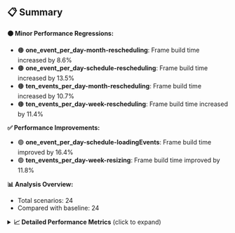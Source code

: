 ## 📋 Summary

**🟠 Minor Performance Regressions:**
- 🟠 **one_event_per_day-month-rescheduling**: Frame build time increased by 8.6%
- 🟠 **one_event_per_day-schedule-rescheduling**: Frame build time increased by 13.5%
- 🟠 **ten_events_per_day-month-rescheduling**: Frame build time increased by 10.7%
- 🟠 **ten_events_per_day-week-rescheduling**: Frame build time increased by 11.4%

**✅ Performance Improvements:**
- 🟢 **one_event_per_day-schedule-loadingEvents**: Frame build time improved by 16.4%
- 🟢 **ten_events_per_day-week-resizing**: Frame build time improved by 11.8%

**📊 Analysis Overview:**
- Total scenarios: 24
- Compared with baseline: 24

<details>
<summary><strong>📈 Detailed Performance Metrics</strong> (click to expand)</summary>

#### one_event_per_day-month-loadingEvents

| Metric | Current | Baseline | Change | Status |
|--------|---------|----------|--------|--------|
| Average Frame Build Time Millis | 4.04ms | 4.20ms | -0.16ms (-3.8%) | 🟡 |
| Worst Frame Build Time Millis | 7.94ms | 8.29ms | -0.34ms (-4.1%) | 🟡 |
| Missed Frame Build Budget Count | 0.0 | 0.0 | +0 (+0.0%) | 🟡 |
| Average Frame Rasterizer Time Millis | 2.25ms | 2.50ms | -0.25ms (-9.9%) | 🟢 |
| Missed Frame Rasterizer Budget Count | 0.0 | 0.0 | +0 (+0.0%) | 🟡 |
| New Gen Gc Count | 0.0 | 0.0 | +0 (+0.0%) | 🟡 |
| Old Gen Gc Count | 1.0 | 1.0 | +0 (+0.0%) | 🟡 |

#### one_event_per_day-month-navigation

| Metric | Current | Baseline | Change | Status |
|--------|---------|----------|--------|--------|
| Average Frame Build Time Millis | 4.51ms | 4.92ms | -0.41ms (-8.4%) | 🟢 |
| Worst Frame Build Time Millis | 17.75ms | 19.09ms | -1.33ms (-7.0%) | 🟢 |
| Missed Frame Build Budget Count | 1.0 | 1.25 | -0 (-20.0%) | 🟢 |
| Average Frame Rasterizer Time Millis | 3.81ms | 3.85ms | -0.05ms (-1.2%) | 🟡 |
| Missed Frame Rasterizer Budget Count | 0.25 | 0.25 | +0 (+0.0%) | 🟡 |
| New Gen Gc Count | 5.5 | 5.5 | +0 (+0.0%) | 🟡 |
| Old Gen Gc Count | 3.5 | 3.5 | +0 (+0.0%) | 🟡 |

#### one_event_per_day-month-rescheduling

| Metric | Current | Baseline | Change | Status |
|--------|---------|----------|--------|--------|
| Average Frame Build Time Millis | 0.68ms | 0.63ms | +0.05ms (+8.6%) | 🟠 |
| Worst Frame Build Time Millis | 4.61ms | 3.77ms | +0.83ms (+22.1%) | 🔴 |
| Missed Frame Build Budget Count | 0.0 | 0.0 | +0 (+0.0%) | 🟡 |
| Average Frame Rasterizer Time Millis | 4.82ms | 3.34ms | +1.49ms (+44.5%) | 🔴 |
| Missed Frame Rasterizer Budget Count | 6.0 | 1.25 | +5 (+380.0%) | 🔴 |
| New Gen Gc Count | 3.5 | 4.0 | -0 (-12.5%) | 🟢 |
| Old Gen Gc Count | 3.5 | 2.0 | +2 (+75.0%) | 🔴 |

#### one_event_per_day-month-resizing

| Metric | Current | Baseline | Change | Status |
|--------|---------|----------|--------|--------|
| Average Frame Build Time Millis | 0.50ms | 0.51ms | -0.01ms (-2.4%) | 🟡 |
| Worst Frame Build Time Millis | 3.15ms | 3.31ms | -0.16ms (-4.9%) | 🟡 |
| Missed Frame Build Budget Count | 0.0 | 0.0 | +0 (+0.0%) | 🟡 |
| Average Frame Rasterizer Time Millis | 3.17ms | 2.64ms | +0.53ms (+20.1%) | 🔴 |
| Missed Frame Rasterizer Budget Count | 0.0 | 0.0 | +0 (+0.0%) | 🟡 |
| New Gen Gc Count | 0.0 | 2.0 | -2 (-100.0%) | 🟢 |
| Old Gen Gc Count | 1.5 | 2.0 | -0 (-25.0%) | 🟢 |

#### one_event_per_day-schedule-loadingEvents

| Metric | Current | Baseline | Change | Status |
|--------|---------|----------|--------|--------|
| Average Frame Build Time Millis | 8.68ms | 10.38ms | -1.71ms (-16.4%) | 🟢 |
| Worst Frame Build Time Millis | 24.79ms | 29.94ms | -5.15ms (-17.2%) | 🟢 |
| Missed Frame Build Budget Count | 1.0 | 1.0 | +0 (+0.0%) | 🟡 |
| Average Frame Rasterizer Time Millis | 2.80ms | 2.39ms | +0.41ms (+17.1%) | 🔴 |
| Missed Frame Rasterizer Budget Count | 0.0 | 0.0 | +0 (+0.0%) | 🟡 |
| New Gen Gc Count | 2.0 | 1.5 | +0 (+33.3%) | 🔴 |
| Old Gen Gc Count | 1.5 | 2.0 | -0 (-25.0%) | 🟢 |

#### one_event_per_day-schedule-navigation

| Metric | Current | Baseline | Change | Status |
|--------|---------|----------|--------|--------|
| Average Frame Build Time Millis | 6.61ms | 7.15ms | -0.55ms (-7.7%) | 🟢 |
| Worst Frame Build Time Millis | 12.95ms | 16.85ms | -3.90ms (-23.1%) | 🟢 |
| Missed Frame Build Budget Count | 0.0 | 0.75 | -1 (-100.0%) | 🟢 |
| Average Frame Rasterizer Time Millis | 3.30ms | 3.43ms | -0.12ms (-3.6%) | 🟡 |
| Missed Frame Rasterizer Budget Count | 0.0 | 0.0 | +0 (+0.0%) | 🟡 |
| New Gen Gc Count | 6.0 | 6.0 | +0 (+0.0%) | 🟡 |
| Old Gen Gc Count | 2.0 | 2.0 | +0 (+0.0%) | 🟡 |

#### one_event_per_day-schedule-rescheduling

| Metric | Current | Baseline | Change | Status |
|--------|---------|----------|--------|--------|
| Average Frame Build Time Millis | 2.18ms | 1.92ms | +0.26ms (+13.5%) | 🔴 |
| Worst Frame Build Time Millis | 29.33ms | 25.43ms | +3.89ms (+15.3%) | 🔴 |
| Missed Frame Build Budget Count | 1.0 | 1.75 | -1 (-42.9%) | 🟢 |
| Average Frame Rasterizer Time Millis | 5.36ms | 3.21ms | +2.14ms (+66.7%) | 🔴 |
| Missed Frame Rasterizer Budget Count | 6.0 | 0.0 | +6 (+0.0%) | 🟡 |
| New Gen Gc Count | 8.5 | 9.5 | -1 (-10.5%) | 🟢 |
| Old Gen Gc Count | 4.0 | 4.0 | +0 (+0.0%) | 🟡 |

#### one_event_per_day-week-loadingEvents

| Metric | Current | Baseline | Change | Status |
|--------|---------|----------|--------|--------|
| Average Frame Build Time Millis | 1.22ms | 1.22ms | +0.00ms (+0.2%) | 🟠 |
| Worst Frame Build Time Millis | 2.32ms | 2.31ms | +0.01ms (+0.6%) | 🟠 |
| Missed Frame Build Budget Count | 0.0 | 0.0 | +0 (+0.0%) | 🟡 |
| Average Frame Rasterizer Time Millis | 2.09ms | 2.27ms | -0.18ms (-8.0%) | 🟢 |
| Missed Frame Rasterizer Budget Count | 0.0 | 0.0 | +0 (+0.0%) | 🟡 |
| New Gen Gc Count | 0.0 | 0.0 | +0 (+0.0%) | 🟡 |
| Old Gen Gc Count | 0.5 | 0.5 | +0 (+0.0%) | 🟡 |

#### one_event_per_day-week-navigation

| Metric | Current | Baseline | Change | Status |
|--------|---------|----------|--------|--------|
| Average Frame Build Time Millis | 2.99ms | 3.05ms | -0.06ms (-2.1%) | 🟡 |
| Worst Frame Build Time Millis | 9.98ms | 10.67ms | -0.69ms (-6.4%) | 🟢 |
| Missed Frame Build Budget Count | 0.0 | 0.0 | +0 (+0.0%) | 🟡 |
| Average Frame Rasterizer Time Millis | 3.41ms | 3.40ms | +0.01ms (+0.3%) | 🟠 |
| Missed Frame Rasterizer Budget Count | 0.25 | 0.25 | +0 (+0.0%) | 🟡 |
| New Gen Gc Count | 6.0 | 6.0 | +0 (+0.0%) | 🟡 |
| Old Gen Gc Count | 4.0 | 4.0 | +0 (+0.0%) | 🟡 |

#### one_event_per_day-week-rescheduling

| Metric | Current | Baseline | Change | Status |
|--------|---------|----------|--------|--------|
| Average Frame Build Time Millis | 0.62ms | 0.64ms | -0.02ms (-2.8%) | 🟡 |
| Worst Frame Build Time Millis | 3.78ms | 3.09ms | +0.69ms (+22.2%) | 🔴 |
| Missed Frame Build Budget Count | 0.0 | 0.0 | +0 (+0.0%) | 🟡 |
| Average Frame Rasterizer Time Millis | 3.94ms | 3.63ms | +0.30ms (+8.3%) | 🟠 |
| Missed Frame Rasterizer Budget Count | 3.25 | 1.75 | +2 (+85.7%) | 🔴 |
| New Gen Gc Count | 4.0 | 4.0 | +0 (+0.0%) | 🟡 |
| Old Gen Gc Count | 2.5 | 2.0 | +0 (+25.0%) | 🔴 |

#### one_event_per_day-week-resizing

| Metric | Current | Baseline | Change | Status |
|--------|---------|----------|--------|--------|
| Average Frame Build Time Millis | 0.61ms | 0.65ms | -0.05ms (-7.4%) | 🟢 |
| Worst Frame Build Time Millis | 2.09ms | 2.85ms | -0.77ms (-26.9%) | 🟢 |
| Missed Frame Build Budget Count | 0.0 | 0.0 | +0 (+0.0%) | 🟡 |
| Average Frame Rasterizer Time Millis | 4.84ms | 5.16ms | -0.32ms (-6.3%) | 🟢 |
| Missed Frame Rasterizer Budget Count | 2.5 | 3.0 | -0 (-16.7%) | 🟢 |
| New Gen Gc Count | 2.0 | 2.0 | +0 (+0.0%) | 🟡 |
| Old Gen Gc Count | 2.0 | 2.0 | +0 (+0.0%) | 🟡 |

#### one_event_per_day-week-scrolling

| Metric | Current | Baseline | Change | Status |
|--------|---------|----------|--------|--------|
| Average Frame Build Time Millis | 1.87ms | 1.94ms | -0.07ms (-3.6%) | 🟡 |
| Worst Frame Build Time Millis | 3.92ms | 4.33ms | -0.41ms (-9.6%) | 🟢 |
| Missed Frame Build Budget Count | 0.0 | 0.0 | +0 (+0.0%) | 🟡 |
| Average Frame Rasterizer Time Millis | 4.61ms | 5.23ms | -0.63ms (-12.0%) | 🟢 |
| Missed Frame Rasterizer Budget Count | 0.25 | 0.25 | +0 (+0.0%) | 🟡 |
| New Gen Gc Count | 5.5 | 6.0 | -0 (-8.3%) | 🟢 |
| Old Gen Gc Count | 2.0 | 2.0 | +0 (+0.0%) | 🟡 |

#### ten_events_per_day-month-loadingEvents

| Metric | Current | Baseline | Change | Status |
|--------|---------|----------|--------|--------|
| Average Frame Build Time Millis | 9.66ms | 9.47ms | +0.19ms (+2.0%) | 🟠 |
| Worst Frame Build Time Millis | 28.76ms | 28.29ms | +0.48ms (+1.7%) | 🟠 |
| Missed Frame Build Budget Count | 7.0 | 7.25 | -0 (-3.4%) | 🟡 |
| Average Frame Rasterizer Time Millis | 5.00ms | 4.73ms | +0.28ms (+5.8%) | 🟠 |
| Missed Frame Rasterizer Budget Count | 0.0 | 0.0 | +0 (+0.0%) | 🟡 |
| New Gen Gc Count | 10.0 | 10.0 | +0 (+0.0%) | 🟡 |
| Old Gen Gc Count | 7.5 | 6.5 | +1 (+15.4%) | 🔴 |

#### ten_events_per_day-month-navigation

| Metric | Current | Baseline | Change | Status |
|--------|---------|----------|--------|--------|
| Average Frame Build Time Millis | 10.22ms | 10.76ms | -0.54ms (-5.0%) | 🟢 |
| Worst Frame Build Time Millis | 42.67ms | 40.94ms | +1.73ms (+4.2%) | 🟠 |
| Missed Frame Build Budget Count | 2.0 | 2.75 | -1 (-27.3%) | 🟢 |
| Average Frame Rasterizer Time Millis | 4.75ms | 5.05ms | -0.30ms (-6.0%) | 🟢 |
| Missed Frame Rasterizer Budget Count | 0.0 | 0.0 | +0 (+0.0%) | 🟡 |
| New Gen Gc Count | 10.0 | 8.0 | +2 (+25.0%) | 🔴 |
| Old Gen Gc Count | 7.0 | 6.0 | +1 (+16.7%) | 🔴 |

#### ten_events_per_day-month-rescheduling

| Metric | Current | Baseline | Change | Status |
|--------|---------|----------|--------|--------|
| Average Frame Build Time Millis | 1.48ms | 1.34ms | +0.14ms (+10.7%) | 🔴 |
| Worst Frame Build Time Millis | 18.38ms | 12.53ms | +5.84ms (+46.6%) | 🔴 |
| Missed Frame Build Budget Count | 1.0 | 0.0 | +1 (+0.0%) | 🟡 |
| Average Frame Rasterizer Time Millis | 6.33ms | 4.12ms | +2.21ms (+53.7%) | 🔴 |
| Missed Frame Rasterizer Budget Count | 0.0 | 0.0 | +0 (+0.0%) | 🟡 |
| New Gen Gc Count | 6.0 | 6.0 | +0 (+0.0%) | 🟡 |
| Old Gen Gc Count | 1.5 | 1.5 | +0 (+0.0%) | 🟡 |

#### ten_events_per_day-month-resizing

| Metric | Current | Baseline | Change | Status |
|--------|---------|----------|--------|--------|
| Average Frame Build Time Millis | 1.63ms | 1.64ms | -0.01ms (-0.6%) | 🟡 |
| Worst Frame Build Time Millis | 12.56ms | 13.03ms | -0.48ms (-3.7%) | 🟡 |
| Missed Frame Build Budget Count | 0.0 | 0.0 | +0 (+0.0%) | 🟡 |
| Average Frame Rasterizer Time Millis | 9.58ms | 7.54ms | +2.04ms (+27.0%) | 🔴 |
| Missed Frame Rasterizer Budget Count | 1.5 | 3.75 | -2 (-60.0%) | 🟢 |
| New Gen Gc Count | 0.0 | 2.0 | -2 (-100.0%) | 🟢 |
| Old Gen Gc Count | 1.5 | 2.5 | -1 (-40.0%) | 🟢 |

#### ten_events_per_day-schedule-loadingEvents

| Metric | Current | Baseline | Change | Status |
|--------|---------|----------|--------|--------|
| Average Frame Build Time Millis | 5.55ms | 5.75ms | -0.19ms (-3.3%) | 🟡 |
| Worst Frame Build Time Millis | 27.81ms | 29.86ms | -2.05ms (-6.9%) | 🟢 |
| Missed Frame Build Budget Count | 4.0 | 4.5 | -0 (-11.1%) | 🟢 |
| Average Frame Rasterizer Time Millis | 2.99ms | 3.10ms | -0.12ms (-3.8%) | 🟡 |
| Missed Frame Rasterizer Budget Count | 0.0 | 0.0 | +0 (+0.0%) | 🟡 |
| New Gen Gc Count | 12.0 | 12.0 | +0 (+0.0%) | 🟡 |
| Old Gen Gc Count | 5.5 | 5.5 | +0 (+0.0%) | 🟡 |

#### ten_events_per_day-schedule-navigation

| Metric | Current | Baseline | Change | Status |
|--------|---------|----------|--------|--------|
| Average Frame Build Time Millis | 21.55ms | 21.36ms | +0.19ms (+0.9%) | 🟠 |
| Worst Frame Build Time Millis | 42.46ms | 41.28ms | +1.18ms (+2.8%) | 🟠 |
| Missed Frame Build Budget Count | 10.25 | 10.75 | -0 (-4.7%) | 🟡 |
| Average Frame Rasterizer Time Millis | 2.96ms | 3.08ms | -0.12ms (-3.8%) | 🟡 |
| Missed Frame Rasterizer Budget Count | 0.0 | 0.0 | +0 (+0.0%) | 🟡 |
| New Gen Gc Count | 18.0 | 18.0 | +0 (+0.0%) | 🟡 |
| Old Gen Gc Count | 9.0 | 9.0 | +0 (+0.0%) | 🟡 |

#### ten_events_per_day-schedule-rescheduling

| Metric | Current | Baseline | Change | Status |
|--------|---------|----------|--------|--------|
| Average Frame Build Time Millis | 0.99ms | 0.99ms | -0.00ms (-0.4%) | 🟡 |
| Worst Frame Build Time Millis | 20.75ms | 22.11ms | -1.36ms (-6.1%) | 🟢 |
| Missed Frame Build Budget Count | 1.0 | 1.0 | +0 (+0.0%) | 🟡 |
| Average Frame Rasterizer Time Millis | 6.12ms | 3.80ms | +2.32ms (+60.9%) | 🔴 |
| Missed Frame Rasterizer Budget Count | 2.0 | 2.0 | +0 (+0.0%) | 🟡 |
| New Gen Gc Count | 6.0 | 6.0 | +0 (+0.0%) | 🟡 |
| Old Gen Gc Count | 5.5 | 5.5 | +0 (+0.0%) | 🟡 |

#### ten_events_per_day-week-loadingEvents

| Metric | Current | Baseline | Change | Status |
|--------|---------|----------|--------|--------|
| Average Frame Build Time Millis | 2.41ms | 2.32ms | +0.10ms (+4.2%) | 🟠 |
| Worst Frame Build Time Millis | 8.94ms | 8.85ms | +0.09ms (+1.0%) | 🟠 |
| Missed Frame Build Budget Count | 0.0 | 0.0 | +0 (+0.0%) | 🟡 |
| Average Frame Rasterizer Time Millis | 3.99ms | 3.95ms | +0.04ms (+1.1%) | 🟠 |
| Missed Frame Rasterizer Budget Count | 0.25 | 0.25 | +0 (+0.0%) | 🟡 |
| New Gen Gc Count | 3.0 | 2.0 | +1 (+50.0%) | 🔴 |
| Old Gen Gc Count | 3.0 | 2.5 | +0 (+20.0%) | 🔴 |

#### ten_events_per_day-week-navigation

| Metric | Current | Baseline | Change | Status |
|--------|---------|----------|--------|--------|
| Average Frame Build Time Millis | 8.89ms | 8.88ms | +0.01ms (+0.2%) | 🟠 |
| Worst Frame Build Time Millis | 44.43ms | 41.08ms | +3.36ms (+8.2%) | 🟠 |
| Missed Frame Build Budget Count | 3.0 | 3.0 | +0 (+0.0%) | 🟡 |
| Average Frame Rasterizer Time Millis | 5.30ms | 5.59ms | -0.29ms (-5.1%) | 🟢 |
| Missed Frame Rasterizer Budget Count | 0.0 | 0.0 | +0 (+0.0%) | 🟡 |
| New Gen Gc Count | 12.0 | 12.0 | +0 (+0.0%) | 🟡 |
| Old Gen Gc Count | 7.5 | 7.5 | +0 (+0.0%) | 🟡 |

#### ten_events_per_day-week-rescheduling

| Metric | Current | Baseline | Change | Status |
|--------|---------|----------|--------|--------|
| Average Frame Build Time Millis | 1.19ms | 1.07ms | +0.12ms (+11.4%) | 🔴 |
| Worst Frame Build Time Millis | 5.18ms | 5.51ms | -0.33ms (-6.0%) | 🟢 |
| Missed Frame Build Budget Count | 0.0 | 0.0 | +0 (+0.0%) | 🟡 |
| Average Frame Rasterizer Time Millis | 8.41ms | 6.12ms | +2.29ms (+37.4%) | 🔴 |
| Missed Frame Rasterizer Budget Count | 2.75 | 5.0 | -2 (-45.0%) | 🟢 |
| New Gen Gc Count | 6.0 | 6.0 | +0 (+0.0%) | 🟡 |
| Old Gen Gc Count | 2.0 | 1.5 | +0 (+33.3%) | 🔴 |

#### ten_events_per_day-week-resizing

| Metric | Current | Baseline | Change | Status |
|--------|---------|----------|--------|--------|
| Average Frame Build Time Millis | 0.99ms | 1.13ms | -0.13ms (-11.8%) | 🟢 |
| Worst Frame Build Time Millis | 3.94ms | 4.43ms | -0.50ms (-11.2%) | 🟢 |
| Missed Frame Build Budget Count | 0.0 | 0.0 | +0 (+0.0%) | 🟡 |
| Average Frame Rasterizer Time Millis | 6.76ms | 9.48ms | -2.72ms (-28.7%) | 🟢 |
| Missed Frame Rasterizer Budget Count | 0.0 | 5.0 | -5 (-100.0%) | 🟢 |
| New Gen Gc Count | 0.0 | 1.0 | -1 (-100.0%) | 🟢 |
| Old Gen Gc Count | 0.5 | 1.5 | -1 (-66.7%) | 🟢 |

#### ten_events_per_day-week-scrolling

| Metric | Current | Baseline | Change | Status |
|--------|---------|----------|--------|--------|
| Average Frame Build Time Millis | 1.66ms | 1.77ms | -0.11ms (-6.4%) | 🟢 |
| Worst Frame Build Time Millis | 3.98ms | 3.80ms | +0.19ms (+4.9%) | 🟠 |
| Missed Frame Build Budget Count | 0.0 | 0.0 | +0 (+0.0%) | 🟡 |
| Average Frame Rasterizer Time Millis | 6.03ms | 5.81ms | +0.22ms (+3.8%) | 🟠 |
| Missed Frame Rasterizer Budget Count | 0.0 | 0.0 | +0 (+0.0%) | 🟡 |
| New Gen Gc Count | 8.0 | 8.0 | +0 (+0.0%) | 🟡 |
| Old Gen Gc Count | 2.0 | 2.0 | +0 (+0.0%) | 🟡 |

</details>

